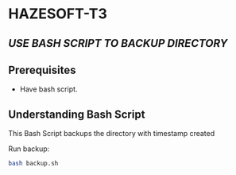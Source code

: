 # HAZESOFT-T3
## _USE BASH SCRIPT TO BACKUP DIRECTORY_
## Prerequisites

- Have bash script. 



## Understanding Bash Script

This Bash Script backups the directory with timestamp created


Run backup:
```sh
bash backup.sh
```











